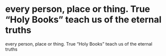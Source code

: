# every person, place or thing. True “Holy Books” teach us of the eternal truths

every person, place or thing. True “Holy Books” teach us of the eternal truths
